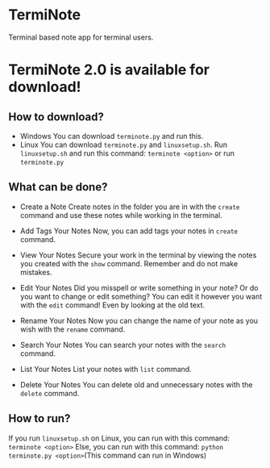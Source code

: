 # TermiNote 
Terminal based note app for terminal users.

# TermiNote 2.0 is available for download!

## How to download?

- Windows
  You can download ``terminote.py`` and run this.
- Linux
  You can download ``terminote.py`` and ``linuxsetup.sh``. Run ``linuxsetup.sh`` and run this command: ``terminote <option>`` or run ``terminote.py``

## What can be done?

- Create a Note
 Create notes in the folder you are in with the ``create`` command and use these notes while working in the terminal.

- Add Tags Your Notes
 Now, you can add tags your notes in ``create`` command.

- View Your Notes
 Secure your work in the terminal by viewing the notes you created with the ``show`` command. Remember and do not make mistakes.

- Edit Your Notes
 Did you misspell or write something in your note? Or do you want to change or edit something? You can edit it however you want 
 with the ``edit`` command! Even by looking at the old text.

- Rename Your Notes
 Now you can change the name of your note as you wish with the ``rename`` command.

- Search Your Notes
  You can search your notes with the ``search`` command.

- List Your Notes
  List your notes with ``list`` command.

- Delete Your Notes
 You can delete old and unnecessary notes with the ``delete`` command.


## How to run?
If you run ``linuxsetup.sh`` on Linux, you can run with this command: ``terminote <option>``
Else, you can run  with this command:  ``python terminote.py <option>``(This command can run in Windows)
